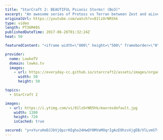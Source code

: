 ```yaml
---
title: "StarCraft 2: BEAUTIFUL Psionic Storms! (Bo3)"
excerpt: "An awesome series of Protoss vs Terran between Zest and aLive. Subscribe for more videos: http://lowko.tv/youtube Stats vs INnoVation: https://goo.gl/nzunjC  aLive and Zest are some of the best in their respective races. In this video I cast a professional best of 3 series of Protoss versus Terran. Both"
originalUrl: https://youtube.com/watch?v=81lzOrNR5hk
type: video
length: PT36M40S
publishedDateTime: 2017-06-26T01:32:24Z
heat: 50

featuredContent: "<iframe width=\"800\" height=\"500\" frameborder=\"0\" src=\"https://www.youtube.com/embed/81lzOrNR5hk\" allow=\"accelerometer; autoplay; encrypted-media; gyroscope; picture-in-picture\" allowfullscreen></iframe>"

provider:
  name: LowkoTV
  domain: lowko.tv
  images:
    - url: https://everyday-cc.github.io/starcraft2/assets/images/organizations/lowko.tv-50x50.jpg
      width: 50
      height: 50

topics:
  - StarCraft 2

images:
  - url: https://i.ytimg.com/vi/81lzOrNR5hk/maxresdefault.jpg
    width: 1280
    height: 720
    isCached: true

secured: "y+xYuruHoDJJbVjQpzrHIgho24HwQY0MVaMOqrIgAzE0hzvXjgEB/VlLvmST+2HX7brHevmCKD9cGsxfr/PSmBUbzIWMvi9JysKi10E9BhHHlc43o/4OjCQilOLYyJ9LAs+ELPX7fympxR9SMW3gG6oK71PMqmCdkLAKx8bDMGbCLLEC3gyJtt2I/y8mnHZJxLCUL0xYXMap7Ga9Un0CFn7WcddmMilI3/wKTzl4VnMHL146bfmDaxwuKrHtDbqr6tpKtTdQoZJ9BfJjXpbaHLXDFpHcrBH6IR5EluqSFnNX2WTIqLsZBgAJK3IyKRRaK9GaBdtduHkxw7smGZfAc0O3YovnXoHIn1hd0x0pU36zqg23pANlr3dxgJ1GNdEstMx4Tsx8A0k5+j0XuQ6iFJ97IiXGrExhddUe+00zkaI=;T2PePeP6nhEYuX/IY1jFqw=="
---
```


